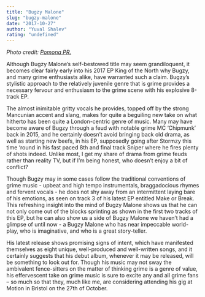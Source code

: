 ```yaml
---
title: "Bugzy Malone"
slug: "bugzy-malone"
date: "2017-10-27"
author: "Yuval Shalev"
rating: "undefined"
---
```


_Photo credit: [Pomona PR.](http://www.pomonapr.com/bugzy-malone/)_

Although Bugzy Malone’s self-bestowed title may seem grandiloquent, it becomes clear fairly early into his 2017 EP King of the North why Bugzy, and many grime enthusiasts alike, have warranted such a claim. Bugzy’s stylistic approach to the relatively juvenile genre that is grime provides a necessary fervour and enthusiasm to the grime scene with his explosive 8-track EP.

The almost inimitable gritty vocals he provides, topped off by the strong Mancunian accent and slang, makes for quite a beguiling new take on what hitherto has been quite a London-centric genre of music. Many may have become aware of Bugzy through a feud with notable grime MC ‘Chipmunk’ back in 2015, and he certainly doesn’t avoid bringing back old drama, as well as starting new beefs, in his EP, supposedly going after Stormzy this time ‘round in his fast paced 8th and final track Sniper where he fires plenty of shots indeed. Unlike most, I get my share of drama from grime feuds rather than reality TV, but if I’m being honest, who doesn’t enjoy a bit of conflict?

Though Bugzy may in some cases follow the traditional conventions of grime music - upbeat and high tempo instrumentals, braggadocious rhymes and fervent vocals - he does not shy away from an intermittent laying bare of his emotions, as seen on track 3 of his latest EP entitled Make or Break. This refreshing insight into the mind of Bugzy Malone shows us that he can not only come out of the blocks sprinting as shown in the first two tracks of this EP, but he can also show us a side of Bugzy Malone we haven’t had a glimpse of until now - a Bugzy Malone who has near impeccable world-play, who is imaginative, and who is a great story-teller.

His latest release shows promising signs of intent, which have manifested themselves as eight unique, well-produced and well-written songs, and it certainly suggests that his debut album, whenever it may be released, will be something to look out for. Though his music may not sway the ambivalent fence-sitters on the matter of thinking grime is a genre of value, his effervescent take on grime music is sure to excite any and all grime fans – so much so that they, much like me, are considering attending his gig at Motion in Bristol on the 27th of October.
